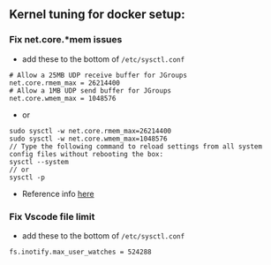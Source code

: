 ## Kernel tuning for docker setup:

### Fix net.core.*mem issues 

- add these to the bottom of `/etc/sysctl.conf`

```
# Allow a 25MB UDP receive buffer for JGroups
net.core.rmem_max = 26214400
# Allow a 1MB UDP send buffer for JGroups
net.core.wmem_max = 1048576
```

- or

```
sudo sysctl -w net.core.rmem_max=26214400
sudo sysctl -w net.core.wmem_max=1048576
// Type the following command to reload settings from all system config files without rebooting the box:
sysctl --system
// or
sysctl -p
```

- Reference info [here](https://www.cyberciti.biz/faq/reload-sysctl-conf-on-linux-using-sysctl/)

### Fix Vscode file limit 
- add these to the bottom of `/etc/sysctl.conf`

`fs.inotify.max_user_watches = 524288`
